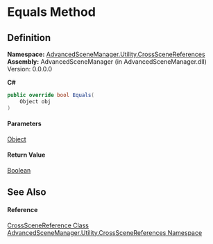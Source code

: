 # Equals Method

## Definition

**Namespace:** [AdvancedSceneManager.Utility.CrossSceneReferences](N_AdvancedSceneManager_Utility_CrossSceneReferences.md)\
**Assembly:** AdvancedSceneManager (in AdvancedSceneManager.dll) Version: 0.0.0.0

**C#**

```c#
public override bool Equals(
	Object obj
)
```

#### Parameters

&#x20; [Object](https://learn.microsoft.com/dotnet/api/system.object)&#x20;

#### Return Value

[Boolean](https://learn.microsoft.com/dotnet/api/system.boolean)

## See Also

#### Reference

[CrossSceneReference Class](T_AdvancedSceneManager_Utility_CrossSceneReferences_CrossSceneReference.md)\
[AdvancedSceneManager.Utility.CrossSceneReferences Namespace](N_AdvancedSceneManager_Utility_CrossSceneReferences.md)
